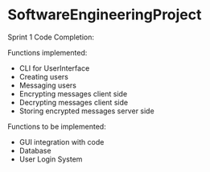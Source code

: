 # SoftwareEngineeringProject

Sprint 1 Code Completion:

Functions implemented:
- CLI for UserInterface
- Creating users
- Messaging users
- Encrypting messages client side
- Decrypting messages client side
- Storing encrypted messages server side

Functions to be implemented:
- GUI integration with code
- Database
- User Login System
